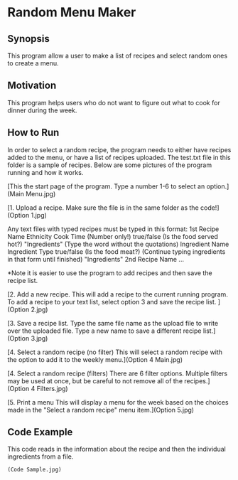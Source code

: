 # Random Menu Maker

## Synopsis
This program allow a user to make a list of recipes and select random ones to create a menu. 

## Motivation
This program helps users who do not want to figure out what to cook for dinner during the week.

## How to Run
In order to select a random recipe, the program needs to either have recipes added to the menu, or have a list of recipes uploaded. 
The test.txt file in this folder is a sample of recipes.
Below are some pictures of the program running and how it works.

[This the start page of the program. Type a number 1-6 to select an option.](Main Menu.jpg)

[1. Upload a recipe. Make sure the file is in the same folder as the code!](Option 1.jpg)

Any text files with typed recipes must be typed in this format:
1st Recipe Name
Ethnicity
Cook Time (Number only!)
true/false (Is the food served hot?)
"Ingredients"  (Type the word without the quotations)
Ingredient Name
Ingredient Type
true/false (Is the food meat?)
(Continue typing ingredients in that form until finished)
"Ingredients"
2nd Recipe Name
...

*Note it is easier to use the program to add recipes and then save the recipe list.

[2. Add a new recipe. This will add a recipe to the current running program. To add a recipe to your text list, select option 3 and save the recipe list. ](Option 2.jpg)

[3. Save a recipe list. Type the same file name as the upload file to write over the uploaded file. Type a new name to save a different recipe list.](Option 3.jpg)

[4. Select a random recipe (no filter) This will select a random recipe with the option to add it to the weekly menu.](Option 4 Main.jpg)

[4. Select a random recipe (filters) There are 6 filter options. Multiple filters may be used at once, but be careful to not remove all of the recipes.](Option 4 Filters.jpg)

[5. Print a menu This will display a menu for the week based on the choices made in the "Select a random recipe" menu item.](Option 5.jpg)

## Code Example
This code reads in the information about the recipe and then the individual ingredients from a file.
```
(Code Sample.jpg)
```
